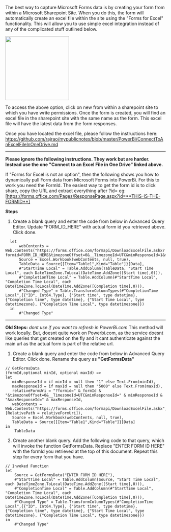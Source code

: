 The best way to capture Microsoft Forms data is by creating your form from within a Microsoft Sharepoint Site. When you do this, the form will automatically create an excel file within the site using the "Forms for Excel" functionality. This will allow you to use simple excel integration instead of any of the complicated stuff outlined below.

<img src="https://user-images.githubusercontent.com/1643325/162518404-bd1857f4-ca55-4c6e-86ce-dc0316a9e24f.png" width="200" />

To access the above option, click on new from within a sharepoint site to which you have write permissions. Once the form is created, you will find an excel file in the sharepoint site with the same name as the form. This excel file will have the latest data from the form responses.

Once you have located the excel file, please follow the instructions here: https://github.com/rajrao/mypublicnotes/blob/master/PowerBi/ConnectToAnExcelFileInOneDrive.md

----
**Please ignore the following instructions. They work but are harder. Instead use the one "Connect to an Excel File in One Drive" linked above.**

If "Forms for Excel is not an option", then the following shows you how to dynamically pull Form data from Microsoft Forms into PowerBi.
For this to work you need the FormId. The easiest way to get the form id is to click share, copy the URL and extract everything after ?id=
eg: [https://forms.office.com/Pages/ResponsePage.aspx?id=**THIS-IS-THE-FORMID**]

**Steps**
1. Create a blank query and enter the code from below in Advanced Query Editor. Update "FORM_ID_HERE" with actual form id you retrieved above. Click done.
```
  let
      webContents =  Web.Contents("https://forms.office.com/formapi/DownloadExcelFile.ashx?formid=FORM_ID_HERE&timezoneOffset=0&__TimezoneId=UTC&minResponseId=1&maxResponseId=5000"),
      Source = Excel.Workbook(webContents, null, true),
      TableData = Source{[Item="Table1",Kind="Table"]}[Data],
      #"StartTime Local" = Table.AddColumn(TableData, "Start Time Local", each DateTimeZone.ToLocal(DateTime.AddZone([Start time],0))),
      #"CompletionTime Local" = Table.AddColumn(#"StartTime Local", "Completion Time Local", each DateTimeZone.ToLocal(DateTime.AddZone([Completion time],0))),
      #"Changed Type" = Table.TransformColumnTypes(#"CompletionTime Local",{{"ID", Int64.Type}, {"Start time", type datetime}, {"Completion time", type datetime}, {"Start Time Local", type datetimezone}, {"Completion Time Local", type datetimezone}})
  in
      #"Changed Type"
```

---

**Old Steps:** *dont use if you want to refresh in PowerBi.com*
This method will work locally. But, doesnt quite work on Powerbi.com, as the service doesnt like queries that get created on the fly and it cant authenticate against the main url as the actual form is part of the relative url.
1. Create a blank query and enter the code from below in Advanced Query Editor. Click done. Rename the query as **"GetFormsData"**
  ```
  // GetFormsData
  (formId,optional minId, optional maxId) =>
  let
     minResponseId = if minId = null then "1" else Text.From(minId),
     maxResponseId = if maxId = null then "5000" else Text.From(maxId),
     relativeFormUri = "?formid=" & formId & "&timezoneOffset=0&__TimezoneId=UTC&minResponseId=" & minResponseId & "&maxResponseId=" & maxResponseId,
     webContents =  Web.Contents("https://forms.office.com/formapi/DownloadExcelFile.ashx", [RelativePath = relativeFormUri]),
     Source = Excel.Workbook(webContents, null, true),
     TableData = Source{[Item="Table1",Kind="Table"]}[Data]
  in
      TableData
  ```
2. Create another blank query. Add the following code to that query, which will invoke the function GetFormsData. Replace "ENTER FORM ID HERE" with the formId you retrieved at the top of this document. Repeat this step for every form that you have.
  
  ```
  // Invoked Function
  let
      Source = GetFormsData("ENTER FORM ID HERE"),
      #"StartTime Local" = Table.AddColumn(Source, "Start Time Local", each DateTimeZone.ToLocal(DateTime.AddZone([Start time],0))),
      #"CompletionTime Local" = Table.AddColumn(#"StartTime Local", "Completion Time Local", each DateTimeZone.ToLocal(DateTime.AddZone([Completion time],0))),
      #"Changed Type" = Table.TransformColumnTypes(#"CompletionTime Local",{{"ID", Int64.Type}, {"Start time", type datetime}, {"Completion time", type datetime}, {"Start Time Local", type datetimezone}, {"Completion Time Local", type datetimezone}})
  in
      #"Changed Type"
  ```    
